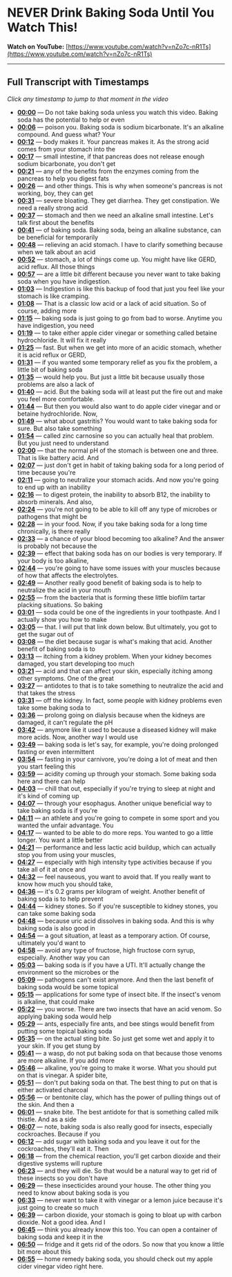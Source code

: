# NEVER Drink Baking Soda Until You Watch This!

**Watch on YouTube:** [https://www.youtube.com/watch?v=nZo7c-nR1Ts](https://www.youtube.com/watch?v=nZo7c-nR1Ts)

---

## Full Transcript with Timestamps

*Click any timestamp to jump to that moment in the video*

- **[00:00](https://www.youtube.com/watch?v=nZo7c-nR1Ts&t=0s)** — Do not take baking soda unless you watch this video. Baking soda has the potential to help or even
- **[00:06](https://www.youtube.com/watch?v=nZo7c-nR1Ts&t=6s)** — poison you. Baking soda is sodium bicarbonate. It's an alkaline compound. And guess what? Your
- **[00:12](https://www.youtube.com/watch?v=nZo7c-nR1Ts&t=12s)** — body makes it. Your pancreas makes it. As the strong acid comes from your stomach into the
- **[00:17](https://www.youtube.com/watch?v=nZo7c-nR1Ts&t=17s)** — small intestine, if that pancreas does not release enough sodium bicarbonate, you don't get
- **[00:21](https://www.youtube.com/watch?v=nZo7c-nR1Ts&t=21s)** — any of the benefits from the enzymes coming from the pancreas to help you digest fats
- **[00:26](https://www.youtube.com/watch?v=nZo7c-nR1Ts&t=26s)** — and other things. This is why when someone's pancreas is not working, boy, they can get
- **[00:31](https://www.youtube.com/watch?v=nZo7c-nR1Ts&t=31s)** — severe bloating. They get diarrhea. They get constipation. We need a really strong acid
- **[00:37](https://www.youtube.com/watch?v=nZo7c-nR1Ts&t=37s)** — stomach and then we need an alkaline small intestine. Let's talk first about the benefits
- **[00:41](https://www.youtube.com/watch?v=nZo7c-nR1Ts&t=41s)** — of baking soda. Baking soda, being an alkaline substance, can be beneficial for temporarily
- **[00:48](https://www.youtube.com/watch?v=nZo7c-nR1Ts&t=48s)** — relieving an acid stomach. I have to clarify something because when we talk about an acid
- **[00:52](https://www.youtube.com/watch?v=nZo7c-nR1Ts&t=52s)** — stomach, a lot of things come up. You might have like GERD, acid reflux. All those things
- **[00:57](https://www.youtube.com/watch?v=nZo7c-nR1Ts&t=57s)** — are a little bit different because you never want to take baking soda when you have indigestion.
- **[01:03](https://www.youtube.com/watch?v=nZo7c-nR1Ts&t=63s)** — Indigestion is like this backup of food that just you feel like your stomach is like cramping.
- **[01:08](https://www.youtube.com/watch?v=nZo7c-nR1Ts&t=68s)** — That is a classic low acid or a lack of acid situation. So of course, adding more
- **[01:15](https://www.youtube.com/watch?v=nZo7c-nR1Ts&t=75s)** — baking soda is just going to go from bad to worse. Anytime you have indigestion, you need
- **[01:19](https://www.youtube.com/watch?v=nZo7c-nR1Ts&t=79s)** — to take either apple cider vinegar or something called betaine hydrochloride. It will fix it really
- **[01:25](https://www.youtube.com/watch?v=nZo7c-nR1Ts&t=85s)** — fast. But when we get into more of an acidic stomach, whether it is acid reflux or GERD,
- **[01:31](https://www.youtube.com/watch?v=nZo7c-nR1Ts&t=91s)** — if you wanted some temporary relief as you fix the problem, a little bit of baking soda
- **[01:35](https://www.youtube.com/watch?v=nZo7c-nR1Ts&t=95s)** — would help you. But just a little bit because usually those problems are also a lack of
- **[01:40](https://www.youtube.com/watch?v=nZo7c-nR1Ts&t=100s)** — acid. But the baking soda will at least put the fire out and make you feel more comfortable.
- **[01:44](https://www.youtube.com/watch?v=nZo7c-nR1Ts&t=104s)** — But then you would also want to do apple cider vinegar and or betaine hydrochloride. Now,
- **[01:49](https://www.youtube.com/watch?v=nZo7c-nR1Ts&t=109s)** — what about gastritis? You would want to take baking soda for sure. But also take something
- **[01:54](https://www.youtube.com/watch?v=nZo7c-nR1Ts&t=114s)** — called zinc carnosine so you can actually heal that problem. But you just need to understand
- **[02:00](https://www.youtube.com/watch?v=nZo7c-nR1Ts&t=120s)** — that the normal pH of the stomach is between one and three. That is like battery acid. And
- **[02:07](https://www.youtube.com/watch?v=nZo7c-nR1Ts&t=127s)** — just don't get in habit of taking baking soda for a long period of time because you're
- **[02:11](https://www.youtube.com/watch?v=nZo7c-nR1Ts&t=131s)** — going to neutralize your stomach acids. And now you're going to end up with an inability
- **[02:16](https://www.youtube.com/watch?v=nZo7c-nR1Ts&t=136s)** — to digest protein, the inability to absorb B12, the inability to absorb minerals. And also,
- **[02:24](https://www.youtube.com/watch?v=nZo7c-nR1Ts&t=144s)** — you're not going to be able to kill off any type of microbes or pathogens that might be
- **[02:28](https://www.youtube.com/watch?v=nZo7c-nR1Ts&t=148s)** — in your food. Now, if you take baking soda for a long time chronically, is there really
- **[02:33](https://www.youtube.com/watch?v=nZo7c-nR1Ts&t=153s)** — a chance of your blood becoming too alkaline? And the answer is probably not because the
- **[02:39](https://www.youtube.com/watch?v=nZo7c-nR1Ts&t=159s)** — effect that baking soda has on our bodies is very temporary. If your body is too alkaline,
- **[02:44](https://www.youtube.com/watch?v=nZo7c-nR1Ts&t=164s)** — you're going to have some issues with your muscles because of how that affects the electrolytes.
- **[02:49](https://www.youtube.com/watch?v=nZo7c-nR1Ts&t=169s)** — Another really good benefit of baking soda is to help to neutralize the acid in your mouth
- **[02:55](https://www.youtube.com/watch?v=nZo7c-nR1Ts&t=175s)** — from the bacteria that is forming these little biofilm tartar placking situations. So baking
- **[03:01](https://www.youtube.com/watch?v=nZo7c-nR1Ts&t=181s)** — soda could be one of the ingredients in your toothpaste. And I actually show you how to make
- **[03:05](https://www.youtube.com/watch?v=nZo7c-nR1Ts&t=185s)** — that. I will put that link down below. But ultimately, you got to get the sugar out of
- **[03:08](https://www.youtube.com/watch?v=nZo7c-nR1Ts&t=188s)** — the diet because sugar is what's making that acid. Another benefit of baking soda is to
- **[03:13](https://www.youtube.com/watch?v=nZo7c-nR1Ts&t=193s)** — itching from a kidney problem. When your kidney becomes damaged, you start developing too much
- **[03:21](https://www.youtube.com/watch?v=nZo7c-nR1Ts&t=201s)** — acid and that can affect your skin, especially itching among other symptoms. One of the great
- **[03:27](https://www.youtube.com/watch?v=nZo7c-nR1Ts&t=207s)** — antidotes to that is to take something to neutralize the acid and that takes the stress
- **[03:31](https://www.youtube.com/watch?v=nZo7c-nR1Ts&t=211s)** — off the kidney. In fact, some people with kidney problems even take some baking soda to
- **[03:36](https://www.youtube.com/watch?v=nZo7c-nR1Ts&t=216s)** — prolong going on dialysis because when the kidneys are damaged, it can't regulate the pH
- **[03:42](https://www.youtube.com/watch?v=nZo7c-nR1Ts&t=222s)** — anymore like it used to because a diseased kidney will make more acids. Now, another way I would use
- **[03:49](https://www.youtube.com/watch?v=nZo7c-nR1Ts&t=229s)** — baking soda is let's say, for example, you're doing prolonged fasting or even intermittent
- **[03:54](https://www.youtube.com/watch?v=nZo7c-nR1Ts&t=234s)** — fasting in your carnivore, you're doing a lot of meat and then you start feeling this
- **[03:59](https://www.youtube.com/watch?v=nZo7c-nR1Ts&t=239s)** — acidity coming up through your stomach. Some baking soda here and there can help
- **[04:03](https://www.youtube.com/watch?v=nZo7c-nR1Ts&t=243s)** — chill that out, especially if you're trying to sleep at night and it's kind of coming up
- **[04:07](https://www.youtube.com/watch?v=nZo7c-nR1Ts&t=247s)** — through your esophagus. Another unique beneficial way to take baking soda is if you're
- **[04:11](https://www.youtube.com/watch?v=nZo7c-nR1Ts&t=251s)** — an athlete and you're going to compete in some sport and you wanted the unfair advantage. You
- **[04:17](https://www.youtube.com/watch?v=nZo7c-nR1Ts&t=257s)** — wanted to be able to do more reps. You wanted to go a little longer. You want a little better
- **[04:21](https://www.youtube.com/watch?v=nZo7c-nR1Ts&t=261s)** — performance and less lactic acid buildup, which can actually stop you from using your muscles,
- **[04:27](https://www.youtube.com/watch?v=nZo7c-nR1Ts&t=267s)** — especially with high intensity type activities because if you take all of it at once and
- **[04:32](https://www.youtube.com/watch?v=nZo7c-nR1Ts&t=272s)** — feel nauseous, you want to avoid that. If you really want to know how much you should take,
- **[04:36](https://www.youtube.com/watch?v=nZo7c-nR1Ts&t=276s)** — it's 0.2 grams per kilogram of weight. Another benefit of baking soda is to help prevent
- **[04:44](https://www.youtube.com/watch?v=nZo7c-nR1Ts&t=284s)** — kidney stones. So if you're susceptible to kidney stones, you can take some baking soda
- **[04:48](https://www.youtube.com/watch?v=nZo7c-nR1Ts&t=288s)** — because uric acid dissolves in baking soda. And this is why baking soda is also good in
- **[04:54](https://www.youtube.com/watch?v=nZo7c-nR1Ts&t=294s)** — a gout situation, at least as a temporary action. Of course, ultimately you'd want to
- **[04:58](https://www.youtube.com/watch?v=nZo7c-nR1Ts&t=298s)** — avoid any type of fructose, high fructose corn syrup, especially. Another way you can
- **[05:03](https://www.youtube.com/watch?v=nZo7c-nR1Ts&t=303s)** — baking soda is if you have a UTI. It'll actually change the environment so the microbes or the
- **[05:09](https://www.youtube.com/watch?v=nZo7c-nR1Ts&t=309s)** — pathogens can't exist anymore. And then the last benefit of baking soda would be some topical
- **[05:15](https://www.youtube.com/watch?v=nZo7c-nR1Ts&t=315s)** — applications for some type of insect bite. If the insect's venom is alkaline, that could make
- **[05:22](https://www.youtube.com/watch?v=nZo7c-nR1Ts&t=322s)** — you worse. There are two insects that have an acid venom. So applying baking soda would help
- **[05:29](https://www.youtube.com/watch?v=nZo7c-nR1Ts&t=329s)** — ants, especially fire ants, and bee stings would benefit from putting some topical baking soda
- **[05:35](https://www.youtube.com/watch?v=nZo7c-nR1Ts&t=335s)** — on the actual sting bite. So just get some wet and apply it to your skin. If you get stung by
- **[05:41](https://www.youtube.com/watch?v=nZo7c-nR1Ts&t=341s)** — a wasp, do not put baking soda on that because those venoms are more alkaline. If you add more
- **[05:46](https://www.youtube.com/watch?v=nZo7c-nR1Ts&t=346s)** — alkaline, you're going to make it worse. What you should put on that is vinegar. A spider bite,
- **[05:51](https://www.youtube.com/watch?v=nZo7c-nR1Ts&t=351s)** — don't put baking soda on that. The best thing to put on that is either activated charcoal
- **[05:56](https://www.youtube.com/watch?v=nZo7c-nR1Ts&t=356s)** — or bentonite clay, which has the power of pulling things out of the skin. And then a
- **[06:01](https://www.youtube.com/watch?v=nZo7c-nR1Ts&t=361s)** — snake bite. The best antidote for that is something called milk thistle. And as a side
- **[06:07](https://www.youtube.com/watch?v=nZo7c-nR1Ts&t=367s)** — note, baking soda is also really good for insects, especially cockroaches. Because if you
- **[06:12](https://www.youtube.com/watch?v=nZo7c-nR1Ts&t=372s)** — add sugar with baking soda and you leave it out for the cockroaches, they'll eat it. Then
- **[06:18](https://www.youtube.com/watch?v=nZo7c-nR1Ts&t=378s)** — from the chemical reaction, you'll get carbon dioxide and their digestive systems will rupture
- **[06:23](https://www.youtube.com/watch?v=nZo7c-nR1Ts&t=383s)** — and they will die. So that would be a natural way to get rid of these insects so you don't have
- **[06:29](https://www.youtube.com/watch?v=nZo7c-nR1Ts&t=389s)** — these insecticides around your house. The other thing you need to know about baking soda is you
- **[06:33](https://www.youtube.com/watch?v=nZo7c-nR1Ts&t=393s)** — never want to take it with vinegar or a lemon juice because it's just going to create so much
- **[06:39](https://www.youtube.com/watch?v=nZo7c-nR1Ts&t=399s)** — carbon dioxide, your stomach is going to bloat up with carbon dioxide. Not a good idea. And I
- **[06:45](https://www.youtube.com/watch?v=nZo7c-nR1Ts&t=405s)** — think you already know this too. You can open a container of baking soda and keep it in the
- **[06:50](https://www.youtube.com/watch?v=nZo7c-nR1Ts&t=410s)** — fridge and it gets rid of the odors. So now that you know a little bit more about this
- **[06:55](https://www.youtube.com/watch?v=nZo7c-nR1Ts&t=415s)** — home remedy baking soda, you should check out my apple cider vinegar video right here.
